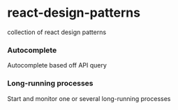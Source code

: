 # react-design-patterns
collection of react design patterns


### Autocomplete
Autocomplete based off API query

### Long-running processes
Start and monitor one or several long-running processes

